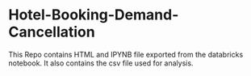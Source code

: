 # Hotel-Booking-Demand-Cancellation
This Repo contains HTML and IPYNB file exported from the databricks notebook.
It also contains the csv file used for analysis.
